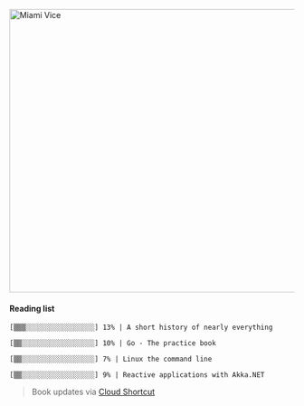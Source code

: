 [<img src="https://media.giphy.com/media/l0IsIMQkVZ0UK1Q7C/giphy.gif" alt="Miami Vice" width="800" height="500">](https://www.youtube.com/watch?v=-aMCzRj3Syg)

  #### Reading list

  ```
  [▒▒▒░░░░░░░░░░░░░░░░░] 13% | A short history of nearly everything
  
  [▒▒░░░░░░░░░░░░░░░░░░] 10% | Go - The practice book
  
  [▒▒░░░░░░░░░░░░░░░░░░] 7% | Linux the command line
  
  [▒▒░░░░░░░░░░░░░░░░░░] 9% | Reactive applications with Akka.NET
  ```

  > Book updates via [Cloud Shortcut](https://github.com/saschazengler/progress_bar_shortcut)
  